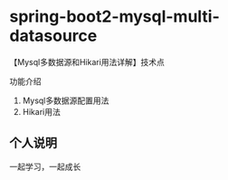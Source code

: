 # spring-boot2-mysql-multi-datasource

【Mysql多数据源和Hikari用法详解】技术点

功能介绍

1. Mysql多数据源配置用法
2. Hikari用法



## 个人说明

一起学习，一起成长





